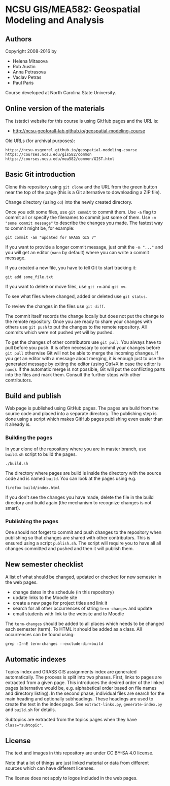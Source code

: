 NCSU GIS/MEA582: Geospatial Modeling and Analysis
=================================================


Authors
-------

Copyright 2008-2016 by

 * Helena Mitasova
 * Rob Austin
 * Anna Petrasova
 * Vaclav Petras
 * Paul Paris

Course developed at North Carolina State University.


Online version of the materials
-------------------------------

The (static) website for this course is using GitHub pages and the URL is:

* http://ncsu-geoforall-lab.github.io/geospatial-modeling-course

Old URLs (for archival purposes):

    https://ncsu-osgeorel.github.io/geospatial-modeling-course
    https://courses.ncsu.edu/gis582/common
    https://courses.ncsu.edu/mea582/common/GIST.html


Basic Git introduction
----------------------

Clone this repository using `git clone` and the URL from the green button
near the top of the page (this is a Git alternative to downloading a ZIP file).

Change directory (using `cd`) into the newly created directory.

Once you edit some files, use `git commit` to commit them. Use `-a` flag to
commit all or specify the filenames to commit just some of them.
Use `-m "some commit message"` to describe the changes you made.
The fastest way to commit might be, for example:

    git commit -am "updated for GRASS GIS 7"

If you want to provide a longer commit message, just omit the `-m "..."` and
you will get an editor (`nano` by default) where you can write a commit message.

If you created a new file, you have to tell Git to start tracking it:

    git add some_file.txt

If you want to delete or move files, use `git rm` and `git mv`.

To see what files where changed, added or deleted use `git status`.

To review the changes in the files use `git diff`.

The commit itself records the change locally but does not put the change
to the remote repository.
Once you are ready to share your changes with others use `git push`
to put the changes to the remote repository.
All commits which were not pushed yet will by pushed.

To get the changes of other contributors use `git pull`.
You always have to pull before you push. It is often necessary to commit
your changes before `git pull` otherwise Git will not be able to merge
the incoming changes. If you get an editor with a message about merging,
it is enough just to use the generated message by exiting the editor
(using Ctrl+X in case the editor is `nano`).
If the automatic merge is not possible, Git will put the conflicting parts
into the files and mark them. Consult the further steps with other contributors.


Build and publish
-----------------

Web page is published using GitHub pages. The pages are build from the source
code and placed into a separate directory. The publishing step
is done using a script which makes GitHub pages publishing
even easier than it already is.


### Building the pages

In your clone of the repository where you are in master branch,
use `build.sh` script to build the pages.

    ./build.sh

The directory where pages are build is inside the directory with
the source code and is named `build`.
You can look at the pages using e.g.

    firefox build/index.html

If you don't see the changes you have made, delete the file in the build
directory and build again (the mechanism to recognize changes is not smart).


### Publishing the pages

One should not forget to commit and push changes to the repository
when publishing so that changes are shared with other contributors.
This is ensured using a script `publish.sh`.
The script will require you to have all all changes committed and pushed
and then it will publish them.


New semester checklist
----------------------

A list of what should be changed, updated or checked for new semester
in the web pages.

* change dates in the schedule (in this repository)
* update links to the Moodle site
* create a new page for project titles and link it
* search for all other occurrences of string `term-changes` and update
* email students with link to the website and to Moodle

The `term-changes` should be added to all places which needs to be
changed each semester (term). To HTML it should be added as a class.
All occurrences can be found using:

```
grep -IrnE term-changes --exclude-dir=build
```

Automatic indexes
-----------------

Topics index and GRASS GIS assignments index are generated automatically.
The process is split into two phases. First, links to pages are extracted
from a given page. This introduces the desired order of the linked pages
(alternative would be, e.g. alphabetical order based on file names
and directory listing). In the second phase, individual files are search
for the main heading and optionally subheadings. These headings
are used to create the text in the index page.
See `extract-links.py`, `generate-index.py` and `build.sh` for details.

Subtopics are extracted from the topics pages when they have `class="subtopic"`.


License
-------

The text and images in this repository are under CC BY-SA 4.0 license.

Note that a lot of things are just linked material or data from different
sources which can have different licenses.

The license does not apply to logos included in the web pages.
